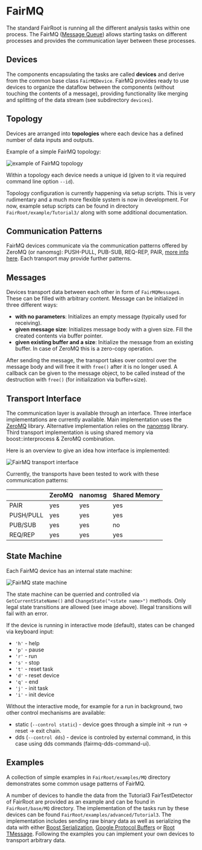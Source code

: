 # FairMQ

The standard FairRoot is running all the different analysis tasks within one process. The FairMQ ([Message Queue](http://en.wikipedia.org/wiki/Message_queue)) allows starting tasks on different processes and provides the communication layer between these processes.

## Devices

The components encapsulating the tasks are called **devices** and derive from the common base class `FairMQDevice`. FairMQ provides ready to use devices to organize the dataflow between the components (without touching the contents of a message), providing functionality like merging and splitting of the data stream (see subdirectory `devices`).

## Topology

Devices are arranged into **topologies** where each device has a defined number of data inputs and outputs.

Example of a simple FairMQ topology:

![example of FairMQ topology](../docs/images/fairmq-example-topology.png?raw=true "Example of possible FairMQ topology")

Within a topology each device needs a unique id (given to it via required command line option `--id`).

Topology configuration is currently happening via setup scripts. This is very rudimentary and a much more flexible system is now in development. For now, example setup scripts can be found in directory `FairRoot/example/Tutorial3/` along with some additional documentation.

## Communication Patterns

FairMQ devices communicate via the communication patterns offered by ZeroMQ (or nanomsg): PUSH-PULL, PUB-SUB, REQ-REP, PAIR, [more info here](http://api.zeromq.org/4-0:zmq-socket). Each transport may provide further patterns.

## Messages

Devices transport data between each other in form of `FairMQMessage`s. These can be filled with arbitrary content. Message can be initialized in three different ways:
- **with no parameters**: Initializes an empty message (typically used for receiving).
- **given message size**: Initializes message body with a given size. Fill the created contents via buffer pointer.
- **given existing buffer and a size**: Initialize the message from an existing buffer. In case of ZeroMQ this is a zero-copy operation.

After sending the message, the transport takes over control over the message body and will free it with `free()` after it is no longer used. A callback can be given to the message object, to be called instead of the destruction with `free()` (for initialization via buffer+size).

## Transport Interface

The communication layer is available through an interface. Three interface implementations are currently available. Main implementation uses the [ZeroMQ](http://zeromq.org) library. Alternative implementation relies on the [nanomsg](http://nanomsg.org) library. Third transport implementation is using shared memory via boost::interprocess & ZeroMQ combination.

Here is an overview to give an idea how interface is implemented:

![FairMQ transport interface](../docs/images/fairmq-transport-interface.png?raw=true "FairMQ transport interface")

Currently, the transports have been tested to work with these communication patterns:

|               | ZeroMQ | nanomsg | Shared Memory |
| ------------- |--------| ------- | ------------- |
| PAIR          | yes    | yes     | yes           |
| PUSH/PULL     | yes    | yes     | yes           |
| PUB/SUB       | yes    | yes     | no            |
| REQ/REP       | yes    | yes     | yes           |

## State Machine

Each FairMQ device has an internal state machine:

![FairMQ state machine](../docs/images/fairmq-states.png?raw=true "FairMQ state machine")

The state machine can be querried and controlled via `GetCurrentStateName()` and `ChangeState("<state name>")` methods. Only legal state transitions are allowed (see image above). Illegal transitions will fail with an error.

If the device is running in interactive mode (default), states can be changed via keyboard input:

 - `'h'` - help
 - `'p'` - pause
 - `'r'` - run
 - `'s'` - stop
 - `'t'` - reset task
 - `'d'` - reset device
 - `'q'` - end
 - `'j'` - init task
 - `'i'` - init device

Without the interactive mode, for example for a run in background, two other control mechanisms are available:

 - static (`--control static`) - device goes through a simple init -> run -> reset -> exit chain.
 - dds (`--control dds`) - device is controled by external command, in this case using dds commands (fairmq-dds-command-ui).

## Examples

A collection of simple examples in `FairRoot/examples/MQ` directory demonstrates some common usage patterns of FairMQ.

A number of devices to handle the data from the Tutorial3 FairTestDetector of FairRoot are provided as an example and can be found in `FairRoot/base/MQ` directory. The implementation of the tasks run by these devices can be found `FairRoot/examples/advanced/Tutorial3`. The implementation includes sending raw binary data as well as serializing the data with either [Boost Serialization](http://www.boost.org/doc/libs/release/libs/serialization/), [Google Protocol Buffers](https://developers.google.com/protocol-buffers/) or [Root TMessage](http://root.cern.ch/root/html/TMessage.html). Following the examples you can implement your own devices to transport arbitrary data.
